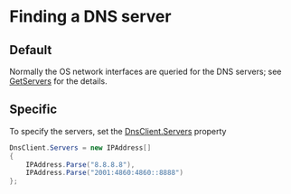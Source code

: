 ﻿# Finding a DNS server

## Default

Normally the OS network interfaces are queried for the DNS servers; see [GetServers](xref:Makaretu.Dns.DnsClient.GetServers) for the details.

## Specific

To specify the servers, set the [DnsClient.Servers](xref:Makaretu.Dns.DnsClient.Servers) property

```csharp
DnsClient.Servers = new IPAddress[] 
{
    IPAddress.Parse("8.8.8.8"),
    IPAddress.Parse("2001:4860:4860::8888")
}; 
```
